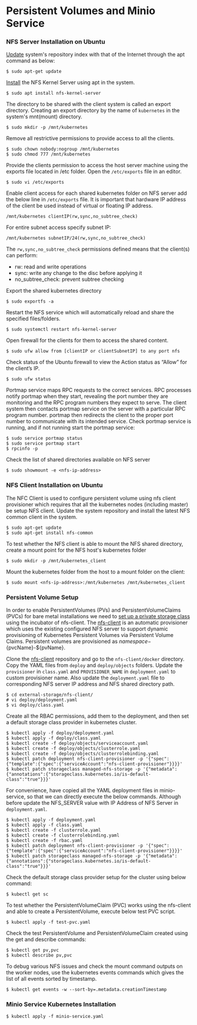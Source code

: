 # Persistent Volumes and Minio Service

### NFS Server Installation on Ubuntu

[Update](https://vitux.com/install-nfs-server-and-client-on-ubuntu/) system's repository index with that of the Internet through the apt command as below:

    $ sudo apt-get update

[Install](https://linuxconfig.org/how-to-configure-a-nfs-file-server-on-ubuntu-18-04-bionic-beaver) the NFS Kernel Server using apt in the system.

    $ sudo apt install nfs-kernel-server

The directory to be shared with the client system is called an export directory. 
Creating an export directory by the name of `kubernetes` in the system's mnt(mount) directory.

    $ sudo mkdir -p /mnt/kubernetes

Remove all restrictive permissions to provide access to all the clients.

    $ sudo chown nobody:nogroup /mnt/kubernetes
    $ sudo chmod 777 /mnt/kubernetes

Provide the clients permission to access the host server machine using the exports file located in /etc folder. Open the `/etc/exports` file in an editor.

    $ sudo vi /etc/exports

Enable client access for each shared kubernetes folder on NFS server add the below line in `/etc/exports` file.
It is important that hardware IP address of the client be used instead of virtual or floating IP address.

    /mnt/kubernetes clientIP(rw,sync,no_subtree_check)

For entire subnet access specify subnet IP:

    /mnt/kubernetes subnetIP/24(rw,sync,no_subtree_check)
    
The `rw,sync,no_subtree_check` permissions defined means that the client(s) can perform:
* rw: read and write operations
* sync: write any change to the disc before applying it
* no_subtree_check: prevent subtree checking
    
Export the shared kubernetes directory

    $ sudo exportfs -a 
 
Restart the NFS service which will automatically reload and share the specified files/folders.

    $ sudo systemctl restart nfs-kernel-server

Open firewall for the clients for them to access the shared content.

    $ sudo ufw allow from [clientIP or clientSubnetIP] to any port nfs
 
Check status of the Ubuntu firewall to view the Action status as “Allow” for the client’s IP.

    $ sudo ufw status

Portmap service maps RPC requests to the correct services. RPC processes notify portmap when they start, revealing the port number they are monitoring and the RPC program numbers they expect to serve. The client system then contacts portmap service on the server with a particular RPC program number. portmap then redirects the client to the proper port number to communicate with its intended service.
Check portmap service is running, and if not running start the portmap service:

    $ sudo service portmap status
    $ sudo service portmap start
    $ rpcinfo -p

Check the list of shared directories available on NFS server

    $ sudo showmount -e <nfs-ip-address>
    

### NFS Client Installation on Ubuntu

The NFC Client is used to configure persistent volume using nfs client provisioner which requires that all the kubernetes nodes (including master) be setup NFS client. 
Update the system repository and install the latest NFS common client in the system. 

    $ sudo apt-get update
    $ sudo apt-get install nfs-common
    
To test whether the NFS client is able to mount the NFS shared directory, create a mount point for the NFS host's kubernetes folder
    
    $ sudo mkdir -p /mnt/kubernetes_client
    
Mount the kubernetes folder from the host to a mount folder on the client:

    $ sudo mount <nfs-ip-address>:/mnt/kubernetes /mnt/kubernetes_client


### Persistent Volume Setup
 
In order to enable PersistentVolumes (PVs) and PersistentVolumeClaims (PVCs) for bare metal installations we need to [set up a private storage class](https://joshrendek.com/2018/04/kubernetes-on-bare-metal/#nfs-sc) using the incubator of nfs-client. 
The [nfs-client](https://github.com/kubernetes-incubator/external-storage/tree/master/nfs-client) is an automatic provisioner which uses the existing configured NFS server to support dynamic provisioning of Kubernetes Persistent Volumes via Persistent Volume Claims. Persistent volumes are provisioned as ${namespace}-${pvcName}-${pvName}.

Clone the [nfs-client](https://github.com/kubernetes-incubator/external-storage/tree/v5.5.0) repository and go to the `nfs-client/docker` directory. Copy the YAML files from `deploy` and `deploy/objects` folders.
Update the `provisioner` in `class.yaml` and `PROVISIONER_NAME` in `deployment.yaml` to custom provisioner name. Also update the `deployment.yaml` file to corresponding NFS server IP address and NFS shared directory path.  

    $ cd external-storage/nfs-client/
    # vi deploy/deployment.yaml
    $ vi deploy/class.yaml
    
Create all the RBAC permissions, add them to the deployment, and then set a default storage class provider in kubernetes cluster. 
    
    $ kubectl apply -f deploy/deployment.yaml
    $ kubectl apply -f deploy/class.yaml
    $ kubectl create -f deploy/objects/serviceaccount.yaml
    $ kubectl create -f deploy/objects/clusterrole.yaml
    $ kubectl create -f deploy/objects/clusterrolebinding.yaml
    $ kubectl patch deployment nfs-client-provisioner -p '{"spec":{"template":{"spec":{"serviceAccount":"nfs-client-provisioner"}}}}'
    $ kubectl patch storageclass managed-nfs-storage -p '{"metadata": {"annotations":{"storageclass.kubernetes.io/is-default-class":"true"}}}'

For convenience, have copied all the YAML deployment files in minio-service, so that we can directly execute the below commands. Although before update the NFS_SERVER value with IP Address of NFS Server in `deployment.yaml`.

    $ kubectl apply -f deployment.yaml
    $ kubectl apply -f class.yaml
    $ kubectl create -f clusterrole.yaml
    $ kubectl create -f clusterrolebinding.yaml
    $ kubectl create -f rbac.yaml
    $ kubectl patch deployment nfs-client-provisioner -p '{"spec":{"template":{"spec":{"serviceAccount":"nfs-client-provisioner"}}}}'
    $ kubectl patch storageclass managed-nfs-storage -p '{"metadata": {"annotations":{"storageclass.kubernetes.io/is-default-class":"true"}}}'

Check the default storage class provider setup for the cluster using below command: 

    $ kubectl get sc

To test whether the PersistentVolumeClaim (PVC) works using the nfs-client and able to create a PersistentVolume, execute below test PVC script. 

    $ kubectl apply -f test-pvc.yaml
    
Check the test PersistentVolume and PersistentVolumeClaim created using the get and describe commands:
    
    $ kubectl get pv,pvc
    $ kubectl describe pv,pvc

To debug various NFS issues and check the mount command outputs on the worker nodes, use the kubernetes events commands which gives the list of all events sorted by timestamp. 

    $ kubectl get events -w --sort-by=.metadata.creationTimestamp
    
 
### Minio Service Kubernetes Installation

    $ kubectl apply -f minio-service.yaml